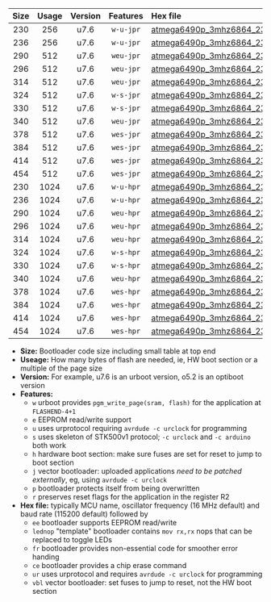 |Size|Usage|Version|Features|Hex file|
|:-:|:-:|:-:|:-:|:--|
|230|256|u7.6|`w-u-jpr`|[atmega6490p_3mhz6864_230400bps_ur_vbl.hex](https://raw.githubusercontent.com/stefanrueger/urboot/main/bootloaders/atmega6490p/fcpu_3mhz6864/230400_bps/atmega6490p_3mhz6864_230400bps_ur_vbl.hex)|
|236|256|u7.6|`w-u-jpr`|[atmega6490p_3mhz6864_230400bps_lednop_ur_vbl.hex](https://raw.githubusercontent.com/stefanrueger/urboot/main/bootloaders/atmega6490p/fcpu_3mhz6864/230400_bps/atmega6490p_3mhz6864_230400bps_lednop_ur_vbl.hex)|
|290|512|u7.6|`weu-jpr`|[atmega6490p_3mhz6864_230400bps_ee_ur_vbl.hex](https://raw.githubusercontent.com/stefanrueger/urboot/main/bootloaders/atmega6490p/fcpu_3mhz6864/230400_bps/atmega6490p_3mhz6864_230400bps_ee_ur_vbl.hex)|
|296|512|u7.6|`weu-jpr`|[atmega6490p_3mhz6864_230400bps_ee_lednop_ur_vbl.hex](https://raw.githubusercontent.com/stefanrueger/urboot/main/bootloaders/atmega6490p/fcpu_3mhz6864/230400_bps/atmega6490p_3mhz6864_230400bps_ee_lednop_ur_vbl.hex)|
|314|512|u7.6|`weu-jpr`|[atmega6490p_3mhz6864_230400bps_ee_lednop_fr_ur_vbl.hex](https://raw.githubusercontent.com/stefanrueger/urboot/main/bootloaders/atmega6490p/fcpu_3mhz6864/230400_bps/atmega6490p_3mhz6864_230400bps_ee_lednop_fr_ur_vbl.hex)|
|324|512|u7.6|`w-s-jpr`|[atmega6490p_3mhz6864_230400bps_vbl.hex](https://raw.githubusercontent.com/stefanrueger/urboot/main/bootloaders/atmega6490p/fcpu_3mhz6864/230400_bps/atmega6490p_3mhz6864_230400bps_vbl.hex)|
|330|512|u7.6|`w-s-jpr`|[atmega6490p_3mhz6864_230400bps_lednop_vbl.hex](https://raw.githubusercontent.com/stefanrueger/urboot/main/bootloaders/atmega6490p/fcpu_3mhz6864/230400_bps/atmega6490p_3mhz6864_230400bps_lednop_vbl.hex)|
|340|512|u7.6|`weu-jpr`|[atmega6490p_3mhz6864_230400bps_ee_lednop_fr_ce_ur_vbl.hex](https://raw.githubusercontent.com/stefanrueger/urboot/main/bootloaders/atmega6490p/fcpu_3mhz6864/230400_bps/atmega6490p_3mhz6864_230400bps_ee_lednop_fr_ce_ur_vbl.hex)|
|378|512|u7.6|`wes-jpr`|[atmega6490p_3mhz6864_230400bps_ee_vbl.hex](https://raw.githubusercontent.com/stefanrueger/urboot/main/bootloaders/atmega6490p/fcpu_3mhz6864/230400_bps/atmega6490p_3mhz6864_230400bps_ee_vbl.hex)|
|384|512|u7.6|`wes-jpr`|[atmega6490p_3mhz6864_230400bps_ee_lednop_vbl.hex](https://raw.githubusercontent.com/stefanrueger/urboot/main/bootloaders/atmega6490p/fcpu_3mhz6864/230400_bps/atmega6490p_3mhz6864_230400bps_ee_lednop_vbl.hex)|
|414|512|u7.6|`wes-jpr`|[atmega6490p_3mhz6864_230400bps_ee_lednop_fr_vbl.hex](https://raw.githubusercontent.com/stefanrueger/urboot/main/bootloaders/atmega6490p/fcpu_3mhz6864/230400_bps/atmega6490p_3mhz6864_230400bps_ee_lednop_fr_vbl.hex)|
|454|512|u7.6|`wes-jpr`|[atmega6490p_3mhz6864_230400bps_ee_lednop_fr_ce_vbl.hex](https://raw.githubusercontent.com/stefanrueger/urboot/main/bootloaders/atmega6490p/fcpu_3mhz6864/230400_bps/atmega6490p_3mhz6864_230400bps_ee_lednop_fr_ce_vbl.hex)|
|230|1024|u7.6|`w-u-hpr`|[atmega6490p_3mhz6864_230400bps_ur.hex](https://raw.githubusercontent.com/stefanrueger/urboot/main/bootloaders/atmega6490p/fcpu_3mhz6864/230400_bps/atmega6490p_3mhz6864_230400bps_ur.hex)|
|236|1024|u7.6|`w-u-hpr`|[atmega6490p_3mhz6864_230400bps_lednop_ur.hex](https://raw.githubusercontent.com/stefanrueger/urboot/main/bootloaders/atmega6490p/fcpu_3mhz6864/230400_bps/atmega6490p_3mhz6864_230400bps_lednop_ur.hex)|
|290|1024|u7.6|`weu-hpr`|[atmega6490p_3mhz6864_230400bps_ee_ur.hex](https://raw.githubusercontent.com/stefanrueger/urboot/main/bootloaders/atmega6490p/fcpu_3mhz6864/230400_bps/atmega6490p_3mhz6864_230400bps_ee_ur.hex)|
|296|1024|u7.6|`weu-hpr`|[atmega6490p_3mhz6864_230400bps_ee_lednop_ur.hex](https://raw.githubusercontent.com/stefanrueger/urboot/main/bootloaders/atmega6490p/fcpu_3mhz6864/230400_bps/atmega6490p_3mhz6864_230400bps_ee_lednop_ur.hex)|
|314|1024|u7.6|`weu-hpr`|[atmega6490p_3mhz6864_230400bps_ee_lednop_fr_ur.hex](https://raw.githubusercontent.com/stefanrueger/urboot/main/bootloaders/atmega6490p/fcpu_3mhz6864/230400_bps/atmega6490p_3mhz6864_230400bps_ee_lednop_fr_ur.hex)|
|324|1024|u7.6|`w-s-hpr`|[atmega6490p_3mhz6864_230400bps.hex](https://raw.githubusercontent.com/stefanrueger/urboot/main/bootloaders/atmega6490p/fcpu_3mhz6864/230400_bps/atmega6490p_3mhz6864_230400bps.hex)|
|330|1024|u7.6|`w-s-hpr`|[atmega6490p_3mhz6864_230400bps_lednop.hex](https://raw.githubusercontent.com/stefanrueger/urboot/main/bootloaders/atmega6490p/fcpu_3mhz6864/230400_bps/atmega6490p_3mhz6864_230400bps_lednop.hex)|
|340|1024|u7.6|`weu-hpr`|[atmega6490p_3mhz6864_230400bps_ee_lednop_fr_ce_ur.hex](https://raw.githubusercontent.com/stefanrueger/urboot/main/bootloaders/atmega6490p/fcpu_3mhz6864/230400_bps/atmega6490p_3mhz6864_230400bps_ee_lednop_fr_ce_ur.hex)|
|378|1024|u7.6|`wes-hpr`|[atmega6490p_3mhz6864_230400bps_ee.hex](https://raw.githubusercontent.com/stefanrueger/urboot/main/bootloaders/atmega6490p/fcpu_3mhz6864/230400_bps/atmega6490p_3mhz6864_230400bps_ee.hex)|
|384|1024|u7.6|`wes-hpr`|[atmega6490p_3mhz6864_230400bps_ee_lednop.hex](https://raw.githubusercontent.com/stefanrueger/urboot/main/bootloaders/atmega6490p/fcpu_3mhz6864/230400_bps/atmega6490p_3mhz6864_230400bps_ee_lednop.hex)|
|414|1024|u7.6|`wes-hpr`|[atmega6490p_3mhz6864_230400bps_ee_lednop_fr.hex](https://raw.githubusercontent.com/stefanrueger/urboot/main/bootloaders/atmega6490p/fcpu_3mhz6864/230400_bps/atmega6490p_3mhz6864_230400bps_ee_lednop_fr.hex)|
|454|1024|u7.6|`wes-hpr`|[atmega6490p_3mhz6864_230400bps_ee_lednop_fr_ce.hex](https://raw.githubusercontent.com/stefanrueger/urboot/main/bootloaders/atmega6490p/fcpu_3mhz6864/230400_bps/atmega6490p_3mhz6864_230400bps_ee_lednop_fr_ce.hex)|

- **Size:** Bootloader code size including small table at top end
- **Useage:** How many bytes of flash are needed, ie, HW boot section or a multiple of the page size
- **Version:** For example, u7.6 is an urboot version, o5.2 is an optiboot version
- **Features:**
  + `w` urboot provides `pgm_write_page(sram, flash)` for the application at `FLASHEND-4+1`
  + `e` EEPROM read/write support
  + `u` uses urprotocol requiring `avrdude -c urclock` for programming
  + `s` uses skeleton of STK500v1 protocol; `-c urclock` and `-c arduino` both work
  + `h` hardware boot section: make sure fuses are set for reset to jump to boot section
  + `j` vector bootloader: uploaded applications *need to be patched externally*, eg, using `avrdude -c urclock`
  + `p` bootloader protects itself from being overwritten
  + `r` preserves reset flags for the application in the register R2
- **Hex file:** typically MCU name, oscillator frequency (16 MHz default) and baud rate (115200 default) followed by
  + `ee` bootloader supports EEPROM read/write
  + `lednop` "template" bootloader contains `mov rx,rx` nops that can be replaced to toggle LEDs
  + `fr` bootloader provides non-essential code for smoother error handing
  + `ce` bootloader provides a chip erase command
  + `ur` uses urprotocol and requires `avrdude -c urclock` for programming
  + `vbl` vector bootloader: set fuses to jump to reset, not the HW boot section
